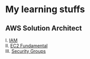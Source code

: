 # My learning stuffs

## AWS Solution Architect

I. [IAM](https://github.com/hieutran21198/My-Learning/blob/master/AWS%20Associate/IAM.md)<br>
II. [EC2 Fundamental](https://github.com/hieutran21198/My-Learning/blob/master/AWS%20Associate/EC2%20Fundamental.md)<br>
III. [Security Groups](https://github.com/hieutran21198/My-Learning/blob/master/AWS%20Associate/Security%20Groups.md)<br>
